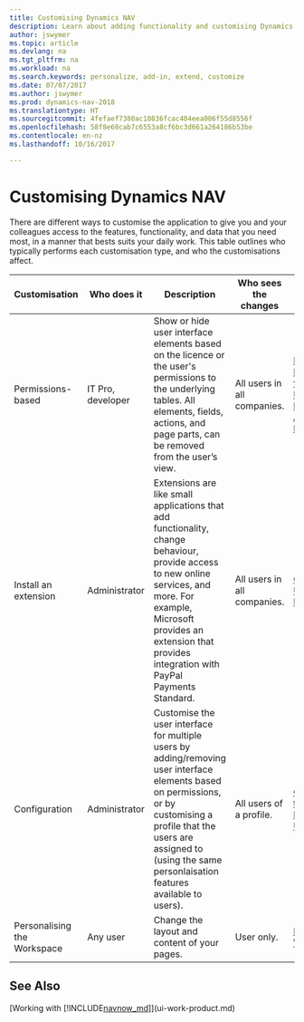 ```yaml
---
title: Customising Dynamics NAV
description: Learn about adding functionality and customising Dynamics NAV.
author: jswymer
ms.topic: article
ms.devlang: na
ms.tgt_pltfrm: na
ms.workload: na
ms.search.keywords: personalize, add-in, extend, customize
ms.date: 07/07/2017
ms.author: jswymer
ms.prod: dynamics-nav-2018
ms.translationtype: HT
ms.sourcegitcommit: 4fefaef7380ac10836fcac404eea006f55d8556f
ms.openlocfilehash: 58f8e60cab7c6553a8cf6bc3d661a264186b53be
ms.contentlocale: en-nz
ms.lasthandoff: 10/16/2017

---
```

# <a name="customizing-dynamics-nav"></a>Customising Dynamics NAV
There are different ways to customise the application to give you and your colleagues access to the features, functionality, and data that you need most, in a manner that bests suits your daily work. This table outlines who typically performs each customisation type, and who the customisations affect.

| Customisation   |Who does it|  Description  |  Who sees the changes  |  More information  |
|-----------------|---|---------------|------------------------|--------------------|
|Permissions-based|IT Pro, developer|Show or hide user interface elements based on the licence or the user's permissions to the underlying tables. All elements, fields, actions, and page parts, can be removed from the user’s view.|All users in all companies.|[Removing Elements from the User Interface According to Permissions](https://msdn.microsoft.com/en-us/dynamics-nav/removing-elements-from-the-user-interface-according-to-permissions)|
|Install an extension|Administrator|Extensions are like small applications that add functionality, change behaviour, provide access to new online services, and more. For example, Microsoft provides an extension that provides integration with PayPal Payments Standard.|All users in all companies.|[Customising Using Extensions](ui-extensions.md)|
|Configuration|Administrator| Customise the user interface for multiple users by adding/removing user interface elements based on permissions, or by customising a profile that the users are assigned to (using the same personlaisation features available to users).|All users of a profile. |[Configuring the User Interface for Users](admin-configure-user-interface.md)|  
|Personalising the Workspace|Any user|Change the layout and content of your pages.|User only.|[Personalising Workspaces](ui-personalization-overview.md)|

## <a name="see-also"></a>See Also
[Working with [!INCLUDE[navnow_md](includes/navnow_md.md)]](ui-work-product.md)  


